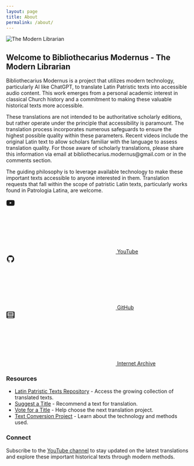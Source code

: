 ```yaml
---
layout: page
title: About
permalink: /about/
---
```


<div class="about-page">
  <img src="{{ '/assets/images/bibliothecarius-logo.png' | relative_url }}" alt="The Modern Librarian" class="profile">

  <h2>Welcome to Bibliothecarius Modernus - The Modern Librarian</h2>
  
  <p>Bibliothecarius Modernus is a project that utilizes modern technology, particularly AI like ChatGPT, to translate Latin Patristic texts into accessible audio content. This work emerges from a personal academic interest in classical Church history and a commitment to making these valuable historical texts more accessible.</p>
  
  <p>These translations are not intended to be authoritative scholarly editions, but rather operate under the principle that accessibility is paramount. The translation process incorporates numerous safeguards to ensure the highest possible quality within these parameters. Recent videos include the original Latin text to allow scholars familiar with the language to assess translation quality. For those aware of scholarly translations, please share this information via email at bibliothecarius.modernus@gmail.com or in the comments section.</p>
  
  <p>The guiding philosophy is to leverage available technology to make these important texts accessible to anyone interested in them. Translation requests that fall within the scope of patristic Latin texts, particularly works found in Patrologia Latina, are welcome.</p>
  
  <div class="social-links">
    <a href="{{ site.youtube_username | prepend: 'https://youtube.com/@' }}" target="_blank">
      <svg class="svg-icon youtube">
        <path fill="currentColor" d="M23,9.71a8.5,8.5,0,0,0-.91-4.13,2.92,2.92,0,0,0-1.72-1A78.36,78.36,0,0,0,12,4.27a78.45,78.45,0,0,0-8.34.3,2.93,2.93,0,0,0-1.73,1A8.35,8.35,0,0,0,1,9.71a48.29,48.29,0,0,0,0,4.58,8.33,8.33,0,0,0,.92,4.13A3.09,3.09,0,0,0,3.66,19.5a78.24,78.24,0,0,0,8.34.31,78.24,78.24,0,0,0,8.34-.31,3,3,0,0,0,1.73-1.07,8.32,8.32,0,0,0,.91-4.13,48.29,48.29,0,0,0,0-4.58ZM9.88,14.56V9.44l5.47,2.55Z"/>
      </svg>
      YouTube
    </a>
    <a href="{{ site.github_username | prepend: 'https://github.com/' }}" target="_blank">
      <svg class="svg-icon github">
        <path fill="currentColor" d="M12,2.2467A10.00042,10.00042,0,0,0,8.83752,21.73419c.5.08752.6875-.21247.6875-.475,0-.23749-.01251-1.025-.01251-1.86249C7,19.85919,6.35,18.78423,6.15,18.22173A3.636,3.636,0,0,0,5.125,16.8092c-.35-.1875-.85-.65-.01251-.66248A2.00117,2.00117,0,0,1,6.65,17.17169a2.13742,2.13742,0,0,0,2.91248.825A2.10376,2.10376,0,0,1,10.2,16.65923c-2.225-.25-4.55-1.11254-4.55-4.9375a3.89187,3.89187,0,0,1,1.025-2.6875,3.59373,3.59373,0,0,1,.1-2.65s.83747-.26251,2.75,1.025a9.42747,9.42747,0,0,1,5,0c1.91248-1.3,2.75-1.025,2.75-1.025a3.59323,3.59323,0,0,1,.1,2.65,3.869,3.869,0,0,1,1.025,2.6875c0,3.83747-2.33752,4.6875-4.5625,4.9375a2.36814,2.36814,0,0,1,.675,1.85c0,1.33752-.01251,2.41248-.01251,2.75,0,.26251.1875.575.6875.475A10.0053,10.0053,0,0,0,12,2.2467Z"/>
      </svg>
      GitHub
    </a>
    <a href="{{ site.archive_link }}" target="_blank">
      <svg class="svg-icon archive">
        <path fill="currentColor" d="M21,3H3A2,2,0,0,0,1,5V19a2,2,0,0,0,2,2H21a2,2,0,0,0,2-2V5A2,2,0,0,0,21,3ZM4,19V17H20v2ZM20,15H4V5H20Z"/>
        <rect fill="currentColor" x="6" y="7" width="12" height="2"/>
        <rect fill="currentColor" x="6" y="11" width="12" height="2"/>
      </svg>
      Internet Archive
    </a>
  </div>
  
  <h3>Resources</h3>
  
  <ul class="resource-list">
    <li><a href="https://github.com/wryan14/Latin-Patristic-Texts" target="_blank">Latin Patristic Texts Repository</a> - Access the growing collection of translated texts.</li>
    <li><a href="https://docs.google.com/forms/d/e/1FAIpQLSdpoyGc_rA5TQKtoKQ7WbKkvvGj97zTLhS3gPT3M__4zFu3Yw/viewform" target="_blank">Suggest a Title</a> - Recommend a text for translation.</li>
    <li><a href="https://strawpoll.com/BJnXV77LjZv" target="_blank">Vote for a Title</a> - Help choose the next translation project.</li>
    <li><a href="https://github.com/wryan14/TextractSSMLProcessor" target="_blank">Text Conversion Project</a> - Learn about the technology and methods used.</li>
  </ul>
  
  <h3>Connect</h3>
  
  <p>Subscribe to the <a href="{{ site.youtube_username | prepend: 'https://youtube.com/@' }}" target="_blank">YouTube channel</a> to stay updated on the latest translations and explore these important historical texts through modern methods.</p>
</div>